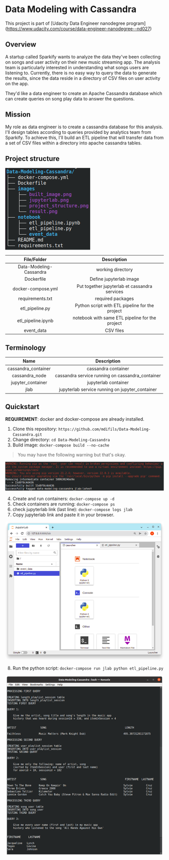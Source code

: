 # Data Modeling with Cassandra

This project is part of [Udacity Data Engineer nanodegree program]
(https://www.udacity.com/course/data-engineer-nanodegree--nd027)

## Overview

A startup called Sparkify wants to analyze the data they've been collecting on
songs and user activity on their new music streaming app. The analysis team is
particularly interested in understanding what songs users are listening to.
Currently, there is no easy way to query the data to generate the results,
since the data reside in a directory of CSV files on user activity on the app.

They'd like a data engineer to create an Apache Cassandra database which can
create queries on song play data to answer the questions.

## Mission

My role as data engineer is to create a cassandra database for this analysis.
I'll design tables according to queries provided by analytics team from
Sparkify. To achieve this, I'll build an ETL pipeline that will transfer data
from a set of CSV files within a directory into apache cassandra tables.

## Project structure

![Project structure](images/project_structure.png)

|       File/Folder       |                   Description                   |
| :---------------------: | :---------------------------------------------: |
| Data-Modeling-Cassandra |                working directory                |
|       Dockerfile        |             Define jupyterlab image             |
|   docker-compose.yml    |  Put together jupyterlab et cassandra services  |
|    requirements.txt     |                required packages                |
|     etl_pipeline.py     | Python script with ETL pipeline for the project |
|   etl_pipeline.ipynb    | notebook with same ETL pipeline for the project |
|       event_data        |                    CSV files                    |

## Terminology

|        Name         |                   Description                    |
| :-----------------: | :----------------------------------------------: |
| cassandra_container |               cassandra container                |
|   cassandra_node    | cassandra service running on cassandra_container |
|  jupyter_container  |               jupyterlab container               |
|        jlab         | jupyterlab service running on jupyter_container  |

## Quickstart

**REQUIREMENT**: docker and docker-compose are already installed.

1. Clone this repository: `https://github.com/mdifils/Data-Modeling-Cassandra.git`
2. Change directory: `cd Data-Modeling-Cassandra`
3. Build image: `docker-compose build --no-cache`

> You may have the following warning but that's okay.

![Built image](images/built_image.png)

4. Create and run containers: `docker-compose up -d`
5. Check containers are running: `docker-compose ps`
6. check jupyterlab link (last line): `docker-compose logs jlab`
7. Copy jupyterlab link and paste it in your browser.

![Jupyter lab](images/jupyterlab.png)

8. Run the python script: `docker-compose run jlab python etl_pipeline.py`

![Result](images/result.png)

